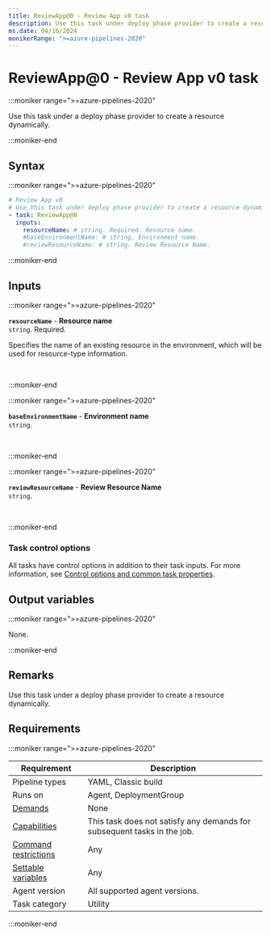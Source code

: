 ```yaml
---
title: ReviewApp@0 - Review App v0 task
description: Use this task under deploy phase provider to create a resource dynamically.
ms.date: 04/16/2024
monikerRange: ">=azure-pipelines-2020"
---
```


# ReviewApp@0 - Review App v0 task

<!-- :::description::: -->
:::moniker range=">=azure-pipelines-2020"

<!-- :::editable-content name="description"::: -->
Use this task under a deploy phase provider to create a resource dynamically.
<!-- :::editable-content-end::: -->

:::moniker-end
<!-- :::description-end::: -->

<!-- :::syntax::: -->
## Syntax

:::moniker range=">=azure-pipelines-2020"

```yaml
# Review App v0
# Use this task under deploy phase provider to create a resource dynamically.
- task: ReviewApp@0
  inputs:
    resourceName: # string. Required. Resource name. 
    #baseEnvironmentName: # string. Environment name. 
    #reviewResourceName: # string. Review Resource Name.
```

:::moniker-end
<!-- :::syntax-end::: -->

<!-- :::inputs::: -->
## Inputs

<!-- :::item name="resourceName"::: -->
:::moniker range=">=azure-pipelines-2020"

**`resourceName`** - **Resource name**<br>
`string`. Required.<br>
<!-- :::editable-content name="helpMarkDown"::: -->
Specifies the name of an existing resource in the environment, which will be used for resource-type information.
<!-- :::editable-content-end::: -->
<br>

:::moniker-end
<!-- :::item-end::: -->
<!-- :::item name="baseEnvironmentName"::: -->
:::moniker range=">=azure-pipelines-2020"

**`baseEnvironmentName`** - **Environment name**<br>
`string`.<br>
<!-- :::editable-content name="helpMarkDown"::: -->
<!-- :::editable-content-end::: -->
<br>

:::moniker-end
<!-- :::item-end::: -->
<!-- :::item name="reviewResourceName"::: -->
:::moniker range=">=azure-pipelines-2020"

**`reviewResourceName`** - **Review Resource Name**<br>
`string`.<br>
<!-- :::editable-content name="helpMarkDown"::: -->
<!-- :::editable-content-end::: -->
<br>

:::moniker-end
<!-- :::item-end::: -->

### Task control options

All tasks have control options in addition to their task inputs. For more information, see [Control options and common task properties](/azure/devops/pipelines/yaml-schema/steps-task#common-task-properties).
<!-- :::inputs-end::: -->

<!-- :::outputVariables::: -->
## Output variables

:::moniker range=">=azure-pipelines-2020"

None.

:::moniker-end
<!-- :::outputVariables-end::: -->

<!-- :::remarks::: -->
<!-- :::editable-content name="remarks"::: -->
## Remarks

Use this task under a deploy phase provider to create a resource dynamically.
<!-- :::editable-content-end::: -->
<!-- :::remarks-end::: -->

<!-- :::examples::: -->
<!-- :::editable-content name="examples"::: -->
<!-- :::editable-content-end::: -->
<!-- :::examples-end::: -->

<!-- :::properties::: -->
## Requirements

:::moniker range=">=azure-pipelines-2020"

| Requirement | Description |
|-------------|-------------|
| Pipeline types | YAML, Classic build |
| Runs on | Agent, DeploymentGroup |
| [Demands](/azure/devops/pipelines/process/demands) | None |
| [Capabilities](/azure/devops/pipelines/agents/agents#capabilities) | This task does not satisfy any demands for subsequent tasks in the job. |
| [Command restrictions](/azure/devops/pipelines/security/templates#agent-logging-command-restrictions) | Any |
| [Settable variables](/azure/devops/pipelines/security/templates#agent-logging-command-restrictions) | Any |
| Agent version | All supported agent versions. |
| Task category | Utility |

:::moniker-end
<!-- :::properties-end::: -->

<!-- :::see-also::: -->
<!-- :::editable-content name="seeAlso"::: -->
<!-- :::editable-content-end::: -->
<!-- :::see-also-end::: -->